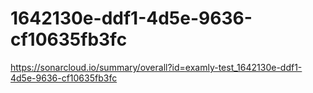 # 1642130e-ddf1-4d5e-9636-cf10635fb3fc
https://sonarcloud.io/summary/overall?id=examly-test_1642130e-ddf1-4d5e-9636-cf10635fb3fc
